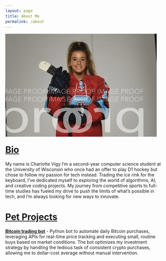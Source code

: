 ```yaml
---
layout: page
title: About Me
permalink: /about
---
```


<div style="float:left; margin-right:1.5em; margin-bottom:1.5em;" >
    <img src="assets/profile_pic.jpg" />
</div>

# <u>Bio</u>

My name is Charlotte Vigy I’m a second-year computer science student at the University of Wisconsin who once had an offer to play D1 hockey but chose to follow my passion for tech instead. Trading the ice rink for the keyboard, I’ve dedicated myself to exploring the world of algorithms, AI, and creative coding projects. My journey from competitive sports to full-time studies has fueled my drive to push the limits of what’s possible in tech, and I’m always looking for new ways to innovate.

# <u>Pet Projects</u>

**[Bitcoin trading bot]()** - Python bot to automate daily Bitcoin purchases, leveraging APIs for real-time price tracking and executing small, routine buys based on market conditions. The bot optimizes my investment strategy by handling the tedious task of consistent crypto purchases, allowing me to dollar-cost average without manual intervention.
